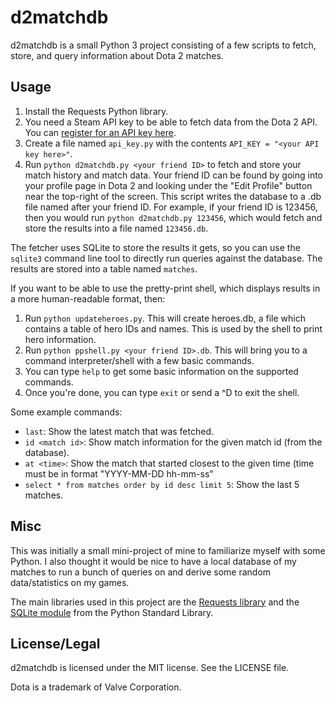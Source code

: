 d2matchdb
=========

d2matchdb is a small Python 3 project consisting of a few scripts to fetch,
store, and query information about Dota 2 matches.

Usage
-----

1. Install the Requests Python library.
2. You need a Steam API key to be able to fetch data from the Dota 2 API. You
can [register for an API key here](http://steamcommunity.com/dev/apikey).
3. Create a file named `api_key.py` with the contents `API_KEY = "<your API key
here>"`.
4. Run `python d2matchdb.py <your friend ID>` to fetch and store your match
history and match data. Your friend ID can be found by going into your profile
page in Dota 2 and looking under the "Edit Profile" button near the top-right of
the screen. This script writes the database to a .db file named after your
friend ID. For example, if your friend ID is 123456, then you would run `python
d2matchdb.py 123456`, which would fetch and store the results into a file named
`123456.db`.

The fetcher uses SQLite to store the results it gets, so you can use the
`sqlite3` command line tool to directly run queries against the database. The
results are stored into a table named `matches`.

If you want to be able to use the pretty-print shell, which displays results in
a more human-readable format, then:

1. Run `python updateheroes.py`. This will create heroes.db, a file which
contains a table of hero IDs and names. This is used by the shell to print hero
information.
2. Run `python ppshell.py <your friend ID>.db`. This will bring you to a command
interpreter/shell with a few basic commands.
3. You can type `help` to get some basic information on the supported commands.
4. Once you're done, you can type `exit` or send a ^D to exit the shell.

Some example commands:

* `last`: Show the latest match that was fetched.
* `id <match id>`: Show match information for the given match id (from the
database).
* `at <time>`: Show the match that started closest to the given time (time must
be in format "YYYY-MM-DD hh-mm-ss"
* `select * from matches order by id desc limit 5`: Show the last 5 matches.

Misc
----

This was initially a small mini-project of mine to familiarize myself with some
Python. I also thought it would be nice to have a local database of my matches
to run a bunch of queries on and derive some random data/statistics on my games.

The main libraries used in this project are the [Requests
library](http://docs.python-requests.org/en/master/) and the [SQLite
module](https://docs.python.org/3/library/sqlite3.html) from the Python Standard
Library.

License/Legal
-------------

d2matchdb is licensed under the MIT license. See the LICENSE file.

Dota is a trademark of Valve Corporation.
